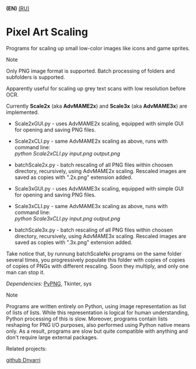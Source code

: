 **(EN)** [(RU)](README.RU.md)

# Pixel Art Scaling

Programs for scaling up small low-color images like icons and game sprites.

> [!NOTE]
> Only PNG image format is supported. Batch processing of folders and subfolders is supported.

Apparently useful for scaling up grey text scans with low resolution before OCR.

Currently **Scale2x** (aka **AdvMAME2x**) and **Scale3x** (aka **AdvMAME3x**) are implemented.

- Scale2xGUI.py - uses AdvMAME2x scaling, equipped with simple GUI for opening and saving PNG files.
- Scale2xCLI.py - same AdvMAME2x scaling as above, runs with command line:  
        *python Scale2xCLI.py input.png output.png*
- batchScale2x.py - batch rescaling of all PNG files within choosen directory, recursively, using AdvMAME2x scaling. Rescaled images are saved as copies with ".2x.png" extension added.

- Scale3xGUI.py - uses AdvMAME3x scaling, equipped with simple GUI for opening and saving PNG files.
- Scale3xCLI.py - same AdvMAME3x scaling as above, runs with command line:  
        *python Scale3xCLI.py input.png output.png*
- batchScale3x.py - batch rescaling of all PNG files within choosen directory, recursively, using AdvMAME3x scaling. Rescaled images are saved as copies with ".3x.png" extension added.

Take notice that, by runnung batchScaleNx programs on the same folder several times, you progressively populate this folder with copies of copies of copies of PNGs with different rescaling. Soon they multiply, and only one man can stop it.


*Dependencies:* [PyPNG](https://gitlab.com/drj11/pypng), Tkinter, sys

> [!NOTE]
> Programs are written entirely on Python, using image representation as list of lists of lists.
> While this representation is logical for human understanding, Python processing of this is slow.
> Moreover, programs contain lists reshaping for PNG I/O purposes, also performed using Python native means only.
> As a result, programs are slow but quite compatible with anything and don't require large external packages.

Related projects:

[github Dnyarri](https://github.com/Dnyarri)
